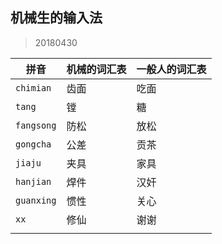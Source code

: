 ## 机械生的输入法

> 20180430

| 拼音       | 机械的词汇表 | 一般人的词汇表 |
| ---------- | ------------ | -------------- |
| `chimian`  | 齿面         | 吃面           |
| `tang`     | 镗           | 糖             |
| `fangsong` | 防松         | 放松           |
| `gongcha`  | 公差         | 贡茶           |
| `jiaju`    | 夹具         | 家具           |
| `hanjian`  | 焊件         | 汉奸           |
| `guanxing` | 惯性         | 关心           |
| `xx`       | 修仙         | 谢谢           |
|            |              |                |

